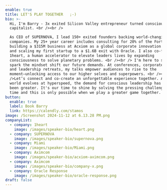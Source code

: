 ```yaml
---
enable: true
title: LET'S PLAY TOGETHER   ;-)
bio: >-
  Hi, I'm Barry - 3x exited Silicon Valley entrepreneur turned conscious
  capitalist. <br /><br />

  As CEO of SUPERNOVA, I lead 150+ exited founders backing world-changing
  companies. My 25+ year career includes consulting for 20% of the Fortune 500,
  building a $315M business at Acxiom as a global corporate innovation leader,
  and scaling my first startup to a $1.6B exit with Oracle. I also co-founded
  1heart, a human accelerator to elevate leaders lives by expanding
  consciousness to solve planetary problems. <br /><br /> I'm here to serve and
  spark the mindset shift our future demands. At conferences, corporate events,
  and leadership retreats, my talks empower audiences to rise to the
  moment—unlocking access to our higher selves and superpowers. <br /><br
  />Let’s connect and co-create an unforgettable experience together. As the
  world evolves at hyperspeed, the demand for conscious leadership has never
  been greater. It's our time to shine by solving the pressing challenges of our
  time and this is only possible when we play a greater game together.
button:
  enable: true
  label: Book Barry
  link: https://calendly.com/stamos
image: /Screenshot 2024-11-12 at 6.13.28 PM.png
companyList:
  - company: 1heart
    image: /images/speaker-bio/heart.png
  - company: SUPERNOVA
    image: /images/speaker-bio/supernova.png
  - company: Miami
    image: /images/speaker-bio/Miami.png
  - company: Aximcom
    image: /images/speaker-bio/acxiom-aximcom.png
  - company: Aximcom
    image: /images/speaker-bio/company-x.png
  - company: Oracle Response
    image: /images/speaker-bio/oracle-response.png
draft: false
---
```

